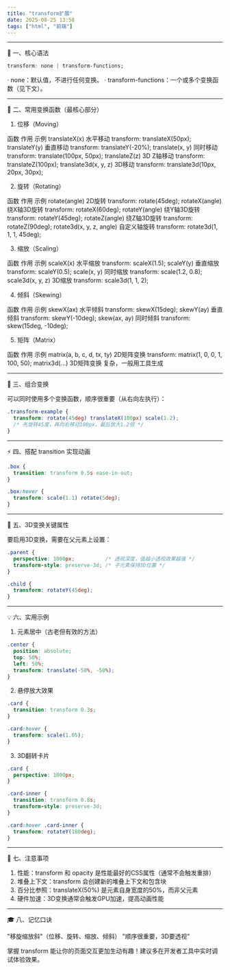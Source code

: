 ```yaml
---
title: "transform扩展"
date: 2025-08-25 13:58
tags: ["html", "前端"]
---
```


---

🎯 一、核心语法

```css
transform: none | transform-functions;
```

· none：默认值，不进行任何变换。
· transform-functions：一个或多个变换函数（见下文）。

---

🔧 二、常用变换函数（最核心部分）

1. 位移（Moving）

函数 作用 示例
translateX(x) 水平移动 transform: translateX(50px);
translateY(y) 垂直移动 transform: translateY(-20%);
translate(x, y) 同时移动 transform: translate(100px, 50px);
translateZ(z) 3D Z轴移动 transform: translateZ(100px);
translate3d(x, y, z) 3D移动 transform: translate3d(10px, 20px, 30px);

2. 旋转（Rotating）

函数 作用 示例
rotate(angle) 2D旋转 transform: rotate(45deg);
rotateX(angle) 绕X轴3D旋转 transform: rotateX(60deg);
rotateY(angle) 绕Y轴3D旋转 transform: rotateY(45deg);
rotateZ(angle) 绕Z轴3D旋转 transform: rotateZ(90deg);
rotate3d(x, y, z, angle) 自定义轴旋转 transform: rotate3d(1, 1, 1, 45deg);

3. 缩放（Scaling）

函数 作用 示例
scaleX(x) 水平缩放 transform: scaleX(1.5);
scaleY(y) 垂直缩放 transform: scaleY(0.5);
scale(x, y) 同时缩放 transform: scale(1.2, 0.8);
scale3d(x, y, z) 3D缩放 transform: scale3d(1, 1, 2);

4. 倾斜（Skewing）

函数 作用 示例
skewX(ax) 水平倾斜 transform: skewX(15deg);
skewY(ay) 垂直倾斜 transform: skewY(-10deg);
skew(ax, ay) 同时倾斜 transform: skew(15deg, -10deg);

5. 矩阵（Matrix）

函数 作用 示例
matrix(a, b, c, d, tx, ty) 2D矩阵变换 transform: matrix(1, 0, 0, 1, 100, 50);
matrix3d(...) 3D矩阵变换 复杂，一般用工具生成

---

🎪 三、组合变换

可以同时使用多个变换函数，顺序很重要（从右向左执行）：

```css
.transform-example {
  transform: rotate(45deg) translateX(100px) scale(1.2);
  /* 先旋转45度，再向右移动100px，最后放大1.2倍 */
}
```

---

⚡ 四、搭配 transition 实现动画

```css
.box {
  transition: transform 0.5s ease-in-out;
}

.box:hover {
  transform: scale(1.1) rotate(5deg);
}
```

---

🌟 五、3D变换关键属性

要启用3D变换，需要在父元素上设置：

```css
.parent {
  perspective: 1000px;          /* 透视深度，值越小透视效果越强 */
  transform-style: preserve-3d; /* 子元素保持3D位置 */
}

.child {
  transform: rotateY(45deg);
}
```

---

💡 六、实用示例

1. 元素居中（古老但有效的方法）

```css
.center {
  position: absolute;
  top: 50%;
  left: 50%;
  transform: translate(-50%, -50%);
}
```

2. 悬停放大效果

```css
.card {
  transition: transform 0.3s;
}

.card:hover {
  transform: scale(1.05);
}
```

3. 3D翻转卡片

```css
.card {
  perspective: 1000px;
}

.card-inner {
  transition: transform 0.8s;
  transform-style: preserve-3d;
}

.card:hover .card-inner {
  transform: rotateY(180deg);
}
```

---

🚫 七、注意事项

1. 性能：transform 和 opacity 是性能最好的CSS属性（通常不会触发重排）
2. 堆叠上下文：transform 会创建新的堆叠上下文和包含块
3. 百分比参照：translateX(50%) 是元素自身宽度的50%，而非父元素
4. 硬件加速：3D变换通常会触发GPU加速，提高动画性能

---

🎓 八、记忆口诀

"移旋缩放斜"（位移、旋转、缩放、倾斜）
"顺序很重要，3D要透视"

掌握 transform 能让你的页面交互更加生动有趣！建议多在开发者工具中实时调试体验效果。